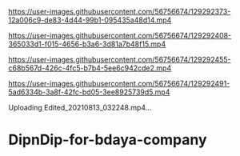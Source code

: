 

https://user-images.githubusercontent.com/56756674/129292373-12a006c9-de83-4d44-99b1-095435a48d14.mp4



https://user-images.githubusercontent.com/56756674/129292408-365033d1-f015-4656-b3a6-3d81a7b48f15.mp4



https://user-images.githubusercontent.com/56756674/129292455-c68b567d-426c-4fc5-b7b4-5ee6c942cde2.mp4



https://user-images.githubusercontent.com/56756674/129292491-5ad6334b-3a8f-42fc-bd05-3ee8925739d5.mp4



Uploading Edited_20210813_032248.mp4…

# DipnDip-for-bdaya-company
